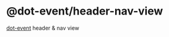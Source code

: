 # @dot-event/header-nav-view

[dot-event](https://github.com/dot-event/dot-event#readme) header & nav view
